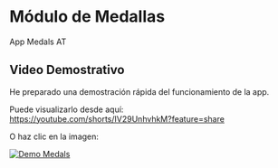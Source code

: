 # Módulo de Medallas
App Medals AT

## Video Demostrativo
He preparado una demostración rápida del funcionamiento de la app.

Puede visualizarlo desde aquí:  
https://youtube.com/shorts/IV29UnhvhkM?feature=share

O haz clic en la imagen:

[![Demo Medals](https://img.youtube.com/vi/IV29UnhvhkM/0.jpg)](https://youtube.com/shorts/IV29UnhvhkM?feature=share)
